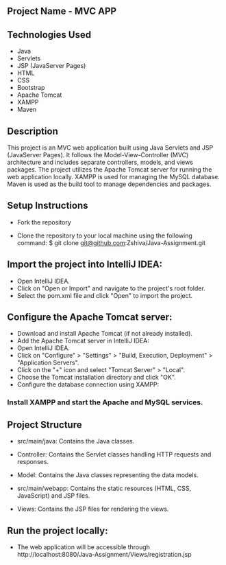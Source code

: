 ## Project Name - MVC APP 

## Technologies Used

- Java
- Servlets
- JSP (JavaServer Pages)
- HTML
- CSS
- Bootstrap
- Apache Tomcat
- XAMPP 
- Maven

## Description

This project is an MVC web application built using Java Servlets and JSP (JavaServer Pages). It follows the Model-View-Controller (MVC) architecture and includes separate controllers, models, and views packages. The project utilizes the Apache Tomcat server for running the web application locally. XAMPP is used for managing the MySQL database. Maven is used as the build tool to manage dependencies and packages.

## Setup Instructions

- Fork the repository
  
- Clone the repository to your local machine using the following command:
$ git clone git@github.com:Zshiva/Java-Assignment.git

## Import the project into IntelliJ IDEA:

- Open IntelliJ IDEA.
- Click on "Open or Import" and navigate to the project's root folder.
- Select the pom.xml file and click "Open" to import the project.

## Configure the Apache Tomcat server:

- Download and install Apache Tomcat (if not already installed).
- Add the Apache Tomcat server in IntelliJ IDEA:
- Open IntelliJ IDEA.
- Click on "Configure" > "Settings" > "Build, Execution, Deployment" > "Application Servers".
- Click on the "+" icon and select "Tomcat Server" > "Local".
- Choose the Tomcat installation directory and click "OK".
- Configure the database connection using XAMPP:

### Install XAMPP and start the Apache and MySQL services.

## Project Structure
- src/main/java: Contains the Java classes.
- Controller: Contains the Servlet classes handling HTTP requests and responses.
- Model: Contains the Java classes representing the data models.

- src/main/webapp: Contains the static resources (HTML, CSS, JavaScript) and JSP files.
- Views: Contains the JSP files for rendering the views.

## Run the project locally:
- The web application will be accessible through http://localhost:8080/Java-Assignment/Views/registration.jsp
